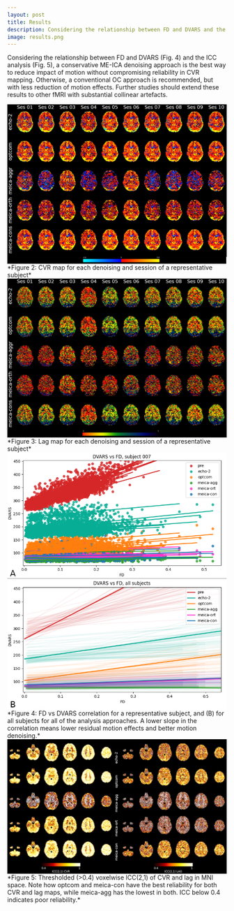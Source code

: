 ```yaml
---
layout: post
title: Results
description: Considering the relationship between FD and DVARS and the ICC analysis, a conservative ME-ICA denoising approach is the best way to reduce impact of motion without compromising reliability in CVR mapping. Otherwise, a conventional OC approach is recommended, but with less reduction of motion effects.
image: results.png
---
```


Considering the relationship between FD and DVARS (Fig. 4) and the ICC analysis (Fig. 5), a conservative ME-ICA denoising approach is the best way to reduce impact of motion without compromising reliability in CVR mapping. Otherwise, a conventional OC approach is recommended, but with less reduction of motion effects. Further studies should extend these results to other fMRI with substantial collinear artefacts.


<img src="assets/images/results_1.png" style="max-width:100%;display:block;" align="center" />
*Figure 2: CVR map for each denoising and session of a representative subject*

<img src="assets/images/results_2.png" style="max-width:100%;display:block;" align="center" />
*Figure 3: Lag map for each denoising and session of a representative subject*

<img src="assets/images/results_3.png" style="max-width:100%;display:block;" align="center" />
*Figure 4: FD vs DVARS correlation for a representative subject, and (B) for all subjects for all of the analysis approaches. A lower
slope in the correlation means lower residual motion effects and better motion denoising.*

<img src="assets/images/results_4.png" style="max-width:100%;display:block;" align="center" />
*Figure 5: Thresholded (>0.4) voxelwise ICC(2,1) of CVR and lag in MNI space. Note how optcom and meica-con have the best reliability
for both CVR and lag maps, while meica-agg has the lowest in both. ICC below 0.4 indicates poor reliability.*